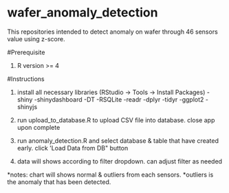 # wafer_anomaly_detection
This repositories intended to detect anomaly on wafer through 46 sensors value using z-score.

#Prerequisite
1. R version >= 4

#Instructions
1. install all necessary libraries (RStudio -> Tools -> Install Packages)
   -shiny
   -shinydashboard
   -DT
   -RSQLite
   -readr
   -dplyr
   -tidyr
   -ggplot2
   -shinyjs

2. run upload_to_database.R to upload CSV file into database. close app upon complete
3. run anomaly_detection.R and select database & table that have created early. click 'Load Data from DB" button
4. data will shows according to filter dropdown. can adjust filter as needed

*notes: chart will shows normal & outliers from each sensors. 
*outliers is the anomaly that has been detected.
